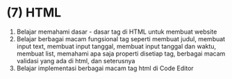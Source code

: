 # (7) HTML

1. Belajar memahami dasar - dasar tag di HTML untuk membuat website
2. Belajar berbagai macam fungsional tag seperti membuat judul, membuat input text, membuat input tanggal, membuat input tanggal dan waktu, membuat list, memahami apa saja properti disetiap tag, berbagai macam validasi yang ada di html, dan seterusnya
3. Belajar implementasi berbagai macam tag html di Code Editor
